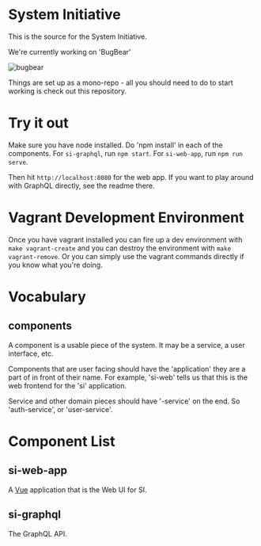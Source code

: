 # System Initiative

This is the source for the System Initiative.

We're currently working on 'BugBear'

![bugbear](https://i.pinimg.com/736x/2b/95/f0/2b95f05d3c62ccd4be854b567a7592e1--fantasy-creatures-mythical-creatures.jpg)

Things are set up as a mono-repo - all you should need to do to start working
is check out this repository. 

# Try it out

Make sure you have node installed. Do 'npm install' in each of the components. For
`si-graphql`, run `npm start`. For `si-web-app`, run `npm run serve`. 

Then hit `http://localhost:8080` for the web app. If you want to play around with
GraphQL directly, see the readme there.

# Vagrant Development Environment
Once you have vagrant installed you can fire up a dev environment with `make vagrant-create` and you can destroy the environment with `make vagrant-remove`. Or you can simply use the vagrant commands directly if you know what you're doing.

# Vocabulary

## components

A component is a usable piece of the system. It may be a service, a user
interface, etc.

Components that are user facing should have the 'application' they are a part of
in front of their name. For example, 'si-web' tells us that this is the web
frontend for the 'si' application.

Service and other domain pieces should have '-service' on the end. So 'auth-service',
or 'user-service'.

# Component List

## si-web-app

A [Vue](https://vuejs.org) application that is the Web UI for SI. 

## si-graphql

The GraphQL API.
